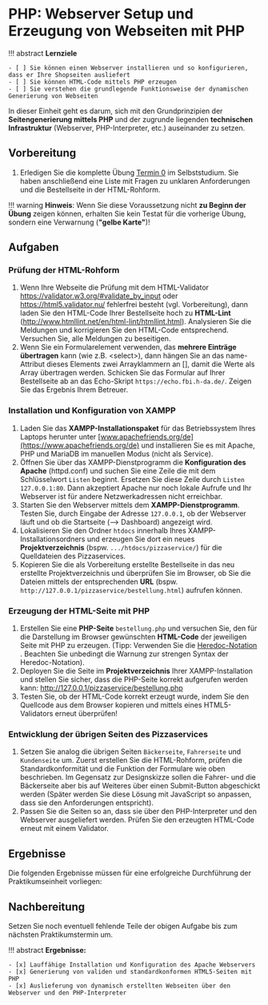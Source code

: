 # PHP: Webserver Setup und Erzeugung von Webseiten mit PHP


!!! abstract
    **Lernziele**

    - [ ] Sie können einen Webserver installieren und so konfigurieren, dass er Ihre Shopseiten ausliefert
    - [ ] Sie können HTML-Code mittels PHP erzeugen
    - [ ] Sie verstehen die grundlegende Funktionsweise der dynamischen Generierung von Webseiten


In dieser Einheit geht es darum, sich mit den Grundprinzipien der **Seitengenerierung mittels PHP** und der zugrunde liegenden **technischen Infrastruktur** (Webserver, PHP-Interpreter, etc.) auseinander zu setzen.

## Vorbereitung
1. Erledigen Sie die komplette Übung [Termin 0](termin0.md) im Selbststudium. Sie haben anschließend eine Liste mit Fragen zu unklaren Anforderungen und die Bestellseite in der HTML-Rohform.

!!! warning
    **Hinweis**: Wenn Sie diese Voraussetzung nicht **zu Beginn der Übung** zeigen können, erhalten Sie kein Testat für die vorherige Übung, sondern eine Verwarnung (**"gelbe Karte"**)!

## Aufgaben

### Prüfung der HTML-Rohform
   1. Wenn Ihre Webseite die Prüfung mit dem HTML-Validator <https://validator.w3.org/#validate_by_input> oder <https://html5.validator.nu/> fehlerfrei besteht (vgl. Vorbereitung), dann laden Sie den HTML-Code Ihrer Bestellseite hoch zu **HTML-Lint** (<http://www.htmllint.net/en/html-lint/htmllint.html>).
  Analysieren Sie die Meldungen und korrigieren Sie den HTML-Code entsprechend. Versuchen Sie, alle Meldungen zu beseitigen.
  2. Wenn Sie ein Formularelement verwenden, das **mehrere Einträge übertragen** kann (wie z.B. &lt;select&gt;), dann hängen Sie an das name-Attribut dieses Elements zwei Arrayklammern an [], damit die Werte als Array übertragen werden. Schicken Sie das Formular auf Ihrer Bestellseite ab an das Echo-Skript `https://echo.fbi.h-da.de/`. Zeigen Sie das Ergebnis Ihrem Betreuer.

### Installation und Konfiguration von XAMPP
1. Laden Sie das **XAMPP-Installationspaket** für das Betriebssystem Ihres Laptops herunter unter [www.apachefriends.org/de](https://www.apachefriends.org/de) und installieren Sie es mit Apache, PHP und MariaDB im manuellen Modus (nicht als Service). 
2. Öffnen Sie über das XAMPP-Dienstprogramm die **Konfiguration des Apache** (httpd.conf) und suchen Sie eine Zeile die mit dem Schlüsselwort `Listen` beginnt. Ersetzen Sie diese Zeile durch `Listen 127.0.0.1:80`. Dann akzeptiert Apache nur noch lokale Aufrufe und Ihr Webserver ist für andere Netzwerkadressen nicht erreichbar. 
3. Starten Sie den Webserver mittels dem **XAMPP-Dienstprogramm**. Testen Sie, durch Eingabe der Adresse `127.0.0.1`, ob der Webserver läuft und ob die Startseite (--> Dashboard) angezeigt wird.
4. Lokalisieren Sie den Ordner `htdocs` innerhalb Ihres XAMPP-Installationsordners und erzeugen Sie dort ein neues **Projektverzeichnis** (bspw. `.../htdocs/pizzaservice/`) für die Quelldateien des Pizzaservices.
5. Kopieren Sie die als Vorbereitung erstellte Bestellseite in das neu erstellte Projektverzeichnis und überprüfen Sie im Browser, ob Sie die Dateien mittels der entsprechenden **URL** (bspw. `http://127.0.0.1/pizzaservice/bestellung.html`) aufrufen können.

### Erzeugung der HTML-Seite mit PHP

1. Erstellen Sie eine **PHP-Seite** `bestellung.php` und versuchen Sie, den für die Darstellung im Browser gewünschten **HTML-Code** der jeweiligen Seite mit PHP zu erzeugen. (Tipp: Verwenden Sie die <a href="http://php.net/manual/de/language.types.string.php#language.types.string.syntax.heredoc" target="blank">Heredoc-Notation</a> . Beachten Sie unbedingt die Warnung zur strengen Syntax der Heredoc-Notation).
2. Deployen Sie die Seite im **Projektverzeichnis** Ihrer XAMPP-Installation und stellen Sie sicher, dass die PHP-Seite korrekt aufgerufen werden kann: <http://127.0.0.1/pizzaservice/bestellung.php>
3. Testen Sie, ob der HTML-Code korrekt erzeugt wurde, indem Sie den Quellcode aus dem Browser kopieren und mittels eines HTML5-Validators erneut überprüfen!

### Entwicklung der übrigen Seiten des Pizzaservices
1. Setzen Sie analog die übrigen Seiten `Bäckerseite`, `Fahrerseite` und `Kundenseite` um. Zuerst erstellen Sie die HTML-Rohform,  prüfen die Standardkonformität und die Funktion der Formulare wie oben beschrieben. Im Gegensatz zur Designskizze sollen die Fahrer- und die Bäckerseite aber bis auf Weiteres über einen Submit-Button abgeschickt werden (Später werden Sie diese Lösung mit JavaScript so anpassen, dass sie den Anforderungen entspricht).
2. Passen Sie die Seiten so an, dass sie über den PHP-Interpreter und den Webserver ausgeliefert werden. Prüfen Sie den erzeugten HTML-Code erneut mit einem Validator.
   

## Ergebnisse

Die folgenden Ergebnisse müssen für eine erfolgreiche Durchführung der Praktikumseinheit vorliegen:

## Nachbereitung
Setzen Sie noch eventuell fehlende Teile der obigen Aufgabe bis zum nächsten Praktikumstermin um. 

!!! abstract
    __Ergebnisse:__

    - [x] Lauffähige Installation und Konfiguration des Apache Webservers
    - [x] Generierung von validen und standardkonformen HTML5-Seiten mit PHP
    - [x] Auslieferung von dynamisch erstellten Webseiten über den Webserver und den PHP-Interpreter 